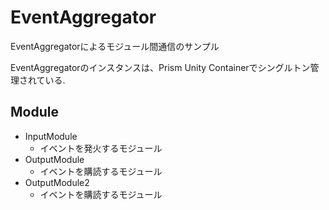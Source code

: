 # EventAggregator

EventAggregatorによるモジュール間通信のサンプル

EventAggregatorのインスタンスは、Prism Unity Containerでシングルトン管理されている. 

## Module

- InputModule
    - イベントを発火するモジュール
- OutputModule
    - イベントを購読するモジュール
- OutputModule2
    - イベントを購読するモジュール
